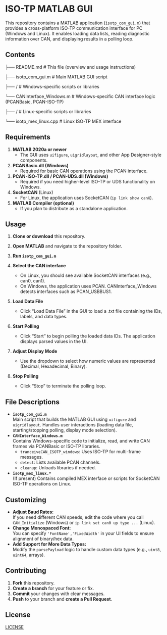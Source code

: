 
# ISO-TP MATLAB GUI

This repository contains a MATLAB application (`isotp_com_gui.m`) that provides a cross-platform ISO-TP communication interface for PC (Windows and Linux). It enables loading data lists, reading diagnostic information over CAN, and displaying results in a polling loop. 

## Contents
├── README.md # This file (overview and usage instructions)

├── isotp_com_gui.m # Main MATLAB GUI script

├── <windows>/ # Windows-specific scripts or libraries

   └── CANInterface_Windows.m # Windows-specific CAN interface logic (PCANBasic, PCAN-ISO-TP)

├── <linux>/ # Linux-specific scripts or libraries

   └── isotp_mex_linux.cpp # Linux ISO-TP MEX interface 

## Requirements

1. **MATLAB 2020a or newer**  
   - The GUI uses `uifigure`, `uigridlayout`, and other App Designer-style components.
2. **PCANBasic.dll (Windows)**  
   - Required for basic CAN operations using the PCAN interface.
3. **PCAN-ISO-TP.dll / PCAN-UDS.dll (Windows)**  
   - Required if you need higher-level ISO-TP or UDS functionality on Windows.
4. **SocketCAN** (Linux)  
   - For Linux, the application uses SocketCAN (`ip link show canX`). 
5. **MATLAB Compiler (optional)**  
   - If you plan to distribute as a standalone application.

## Usage

1. **Clone or download** this repository.
2. **Open MATLAB** and navigate to the repository folder.
3. **Run `isotp_com_gui.m`** 
4. **Select the CAN interface** 
   - On Linux, you should see available SocketCAN interfaces (e.g., can0, can1).
   - On Windows, the application uses PCAN. CANInterface_Windows detects interfaces such as PCAN_USBBUS1.

5. **Load Data File**
   - Click “Load Data File” in the GUI to load a .txt file containing the IDs, labels, and data types.

6. **Start Polling**
   - Click “Start” to begin polling the loaded data IDs. The application displays parsed values in the UI.

7. **Adjust Display Mode**
   - Use the dropdown to select how numeric values are represented (Decimal, Hexadecimal, Binary).

8. **Stop Polling**
   - Click “Stop” to terminate the polling loop.

## File Descriptions

-   **`isotp_com_gui.m`**  
    Main script that builds the MATLAB GUI using `uifigure` and `uigridlayout`. Handles user interactions (loading data file, starting/stopping polling, display mode selection).
-   **`CANInterface_Windows.m`**  
    Contains Windows-specific code to initialize, read, and write CAN frames via PCANBasic or ISO-TP libraries.
    -   `tranceiveCAN_ISOTP_windows`: Uses ISO-TP for multi-frame messages.
    -   `detect`: Lists available PCAN channels.
    -   `cleanup`: Unloads libraries if needed.
-   **`isotp_mex_linux.*`**  
    (If present) Contains compiled MEX interface or scripts for SocketCAN ISO-TP operations on Linux.

## Customizing

-   **Adjust Baud Rates:**  
    If you need different CAN speeds, edit the code where you call `CAN_Initialize` (Windows) or `ip link set can0 up type ...` (Linux).
-   **Change Monospaced Font:**  
    You can specify `'FontName','FixedWidth'` in your UI fields to ensure alignment of binary/hex data.
-   **Add Support for More Data Types:**  
    Modify the `parsePayload` logic to handle custom data types (e.g., `uint8`, `uint64`, arrays).

## Contributing

1.  **Fork** this repository.
2.  **Create a branch** for your feature or fix.
3.  **Commit** your changes with clear messages.
4.  **Push** to your branch and **create a Pull Request**.


## License

[LICENSE](LICENSE.md)
